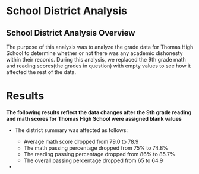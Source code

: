 # School District Analysis

## School District Analysis Overview
The purpose of this analysis was to analyze the grade data for Thomas High School to determine whether or not there was any academic dishonesty within their records. During this analysis, we replaced the 9th grade math and reading scores(the grades in question) with empty values to see how it affected the rest of the data.

# Results

__The following results reflect the data changes after the 9th grade reading and math scores for Thomas High School were assigned blank values__

* The district summary was affected as follows:
  * Average math score dropped from 79.0 to 78.9
  * The math passing percentage dropped from 75% to 74.8%
  * The reading passing percentage dropped from 86% to 85.7%
  * The overall passing percentage dropped from 65 to 64.9

*
